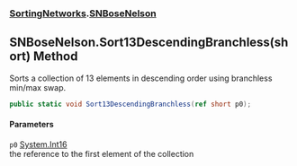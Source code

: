 ### [SortingNetworks](./SortingNetworks.md 'SortingNetworks').[SNBoseNelson](./SortingNetworks-SNBoseNelson.md 'SortingNetworks.SNBoseNelson')
## SNBoseNelson.Sort13DescendingBranchless(short) Method
Sorts a collection of 13 elements in descending order using branchless min/max swap.  
```csharp
public static void Sort13DescendingBranchless(ref short p0);
```
#### Parameters
<a name='SortingNetworks-SNBoseNelson-Sort13DescendingBranchless(short)-p0'></a>
`p0` [System.Int16](https://docs.microsoft.com/en-us/dotnet/api/System.Int16 'System.Int16')  
the reference to the first element of the collection  
  

